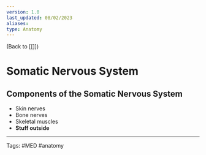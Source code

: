 ```yaml
---
version: 1.0
last_updated: 08/02/2023
aliases: 
type: Anatomy
---
```


(Back to [[]])

# Somatic Nervous System

## Components of the Somatic Nervous System
- Skin nerves
- Bone nerves
- Skeletal muscles
- **Stuff outside**

---
Tags: #MED #anatomy 
